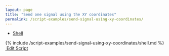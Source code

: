 ```yaml
---
layout: page
title: "Send one signal using the XY coordinates"
permalink: /script-examples/send-signal-using-xy-coordinates/
---
```


<!-- Nav tabs -->
<ul class="nav nav-tabs code-nav-tabs" role="tablist">
  <li class="nav-item">
    <a class="nav-link active shell-language" id="send-signal-using-xy-shell-tab" data-toggle="tab" href="#send-signal-using-xy-shell" role="tab" aria-controls="send-signal-using-xy-shell" aria-selected="false">Shell</a>
  </li>
</ul>

<!-- Tab panes -->
<div class="tab-content">
<!-- Shell code -->
<div class="code active tab-pane" id="send-signal-using-xy-shell" role="tabpanel" aria-labelledby="send-signal-using-xy-shell-tab" markdown="1">
{% include /script-examples/send-signal-using-xy-coordinates/shell.md %}
<!-- copy button -->
<a class="btn btn-sm copy-action" data-toggle="tooltip" data-placement="top" title="copy"  onclick="copyToClipBoard('send-signal-using-xy-shell')"><i class="fa fa-copy"></i></a>
<!-- edit button -->
<a class="btn btn-sm edit-action"  href="https://github.com/DasKeyboard/Daskeyboard.io/blob/master/_includes/script-examples/send-signal-using-xy-coordinates/shell.md"><i class="fa fa-pencil"></i>&nbsp;Edit Script</a>
</div>

</div>

